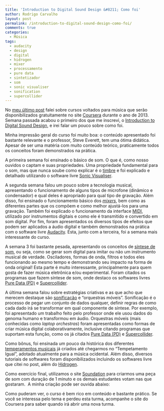 ```yaml
---
title: 'Introduction to Digital Sound Design &#8211; Como foi'
author: Rodrigo Carvalho
layout: post
permalink: /introduction-to-digital-sound-design-como-foi/
comments: true
categories:
  - Música
tags:
  - audacity
  - design
  - digital
  - hidrogen
  - mixer
  - processamento
  - pure data
  - sintetizador
  - som
  - sonic visualiser
  - sonification
  - supercollider
---
```

No [meu último post][1] falei sobre cursos voltados para música que serão disponibilizados gratuitamente no site <a title="Site do Coursera" href="https://www.coursera.org" target="_blank">Coursera</a> durante o ano de 2013. Semana passada acabou o primeiro dos que me inscrevi, o <a title="Página do curso Introduction to Digital Sound Design" href="https://www.coursera.org/course/digitalsounddesign" target="_blank">Introduction to Digital Sound Design</a>, e irei falar um pouco sobre como foi.

<!-- more -->

Minha impressão geral do curso foi muito boa: o conteúdo apresentado foi bastante relevante e o professor, Steve Everett, tem uma ótima didática. Apesar de ser uma matéria com muito conteúdo teórico, praticamente todos os conceitos foram demonstrados na prática.

A primeira semana foi ensinado o básico de som. O que é, como nosso ouvidos o captam e suas propriedades. Uma propriedade fundamental para o som, mas que nunca soube como explicar é o <a title="Timbre na Wikipédia" href="https://pt.wikipedia.org/wiki/Timbre" target="_blank">timbre</a> e foi explicado e detalhado utilizando o software livre <a title="Site do Sonic Visualiser" href="https://www.sonicvisualiser.org/" target="_blank">Sonic Visualiser</a>.

A segunda semana falou um pouco sobre a tecnologia musical, apresentando o funcionamento de alguns tipos de microfone (dinâmico e condensador) e qual deles é apropriado para qual tipo de gravação. Além disso, foi ensinado o funcionamento básico dos <a title="Mixer na Wikipédia" href="https://pt.wikipedia.org/wiki/Mixer" target="_blank"><em>mixers</em></a>, bem como as diferentes partes que os compõem e como melhor ajustá-los para uma gravação. Também foi explicado o funcionamento da interface <a title="Interface MIDI na Wikipédia" href="https://pt.wikipedia.org/wiki/MIDI" target="_blank">MIDI</a>, utilizado por instrumentos digitais e como ele é transmitido e convertido em som digital. Por fim, foram apresentados os diversos tipos de efeitos que podem ser aplicados a áudio digital e também demonstrados na prática com o software livre <a title="Site do Audacity" href="https://audacity.sourceforge.net/?lang=pt" target="_blank">Audacity</a>. Esta, junto com a terceira, foi a semana mais interessante do curso.

A semana 3 foi bastante pesada, apresentando os conceitos de <a title="Livro de síntese de som" href="https://en.wikibooks.org/wiki/Sound_Synthesis_Theory" target="_blank">síntese de som</a>, ou seja, como se gerar som digital para imitar ou não um instrumento musical de verdade. Osciladores, formas de onda, filtros e todos eles funcionando ao mesmo tempo e demonstrando seu impacto na forma de onda original! Esta parte é muito interessante, principalmente para quem gosta de fazer música eletrônica e/ou experimental. Foram citados os programas que fazem síntese de som, onde destaco os softwares livres <a title="Site do Pure Data" href="https://puredata.info/" target="_blank">Pure Data (PD)</a> e <a title="Site do Supercollider" href="https://supercollider.sourceforge.net/" target="_blank">Supercollider</a>.

A última semana falou sobre estratégias criativas e as que acho que merecem destaque são <a title="Sonificação não Wikipédia (inglês)" href="https://en.wikipedia.org/wiki/Sonification" target="_blank">sonificação</a> e &#8220;orquestras móveis&#8221;. Sonificação é o processo de pegar um conjunto de dados qualquer, definir regras de como cada dado irá se transformar em qual componente de síntese. Por exemplo, foi apresentado um trabalho feito pelo professor onde ele usou dados do genoma humano e transformou em áudio. Orquestras móveis (mais conhecidas como *laptop orchestras*) foram apresentadas como formas de criar música digital colaborativamente, inclusive citando programas que suportam esta função, como os já citados <a title="Site do Pure Data" href="https://puredata.info/" target="_blank">Pure Data (PD)</a> e <a title="Site do Supercollider" href="https://supercollider.sourceforge.net/" target="_blank">Supercollider</a>.

Como bônus, foi ensinada um pouco da histórica dos diferentes <a title="Temperamento musical na Wikipédia" href="https://pt.wikipedia.org/wiki/Temperamentos_musicais" target="_blank">temperamentos musicais</a> já criados até chegarmos no &#8220;Tempetamento Igual&#8221;, adotado atualmente para a música ocidental. Além disso, diversos tutoriais de softwares foram disponibilizados incluindo os softwares livre que citei no post, além do <a title="Site do Hidrogen" href="https://www.hydrogen-music.org/" target="_blank">Hidrogen</a>.

Como exercício final, utilizamos o site <a title="Soundation" href="https://soundation.com/" target="_blank">Soundation</a> para criarmos uma peça de som com duração de 1 minuto e os demais estudantes votam nas que gostaram.  A minha criação pode ser ouvida abaixo:



Como puderam ver, o curso é bem rico em conteúdo e bastante prático. Se você se interessa pelo tema e perdeu esta turma, acompanhe o site do Coursera para saber quando irá abrir uma nova turma.

 [1]: /cursos-online-de-musica-gratuitos "Cursos online de música gratuitos"
